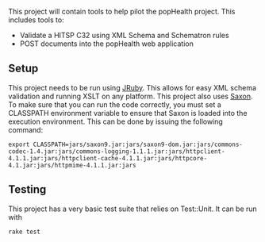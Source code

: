 This project will contain tools to help pilot the popHealth project. This includes tools to:

* Validate a HITSP C32 using XML Schema and Schematron rules
* POST documents into the popHealth web application

Setup
-----

This project needs to be run using [JRuby](http://jruby.org/). This allows for easy XML schema validation and running XSLT on any platform. This project also uses [Saxon](http://saxon.sourceforge.net/). To make sure that you can run the code correctly, you must set a CLASSPATH environment variable to ensure that Saxon is loaded into the execution environment. This can be done by issuing the following command:

    export CLASSPATH=jars/saxon9.jar:jars/saxon9-dom.jar:jars/commons-codec-1.4.jar:jars/commons-logging-1.1.1.jar:jars/httpclient-4.1.1.jar:jars/httpclient-cache-4.1.1.jar:jars/httpcore-4.1.jar:jars/httpmime-4.1.1.jar:jars

Testing
-------

This project has a very basic test suite that relies on Test::Unit. It can be run with

    rake test

